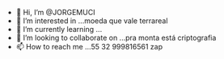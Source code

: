 - 👋 Hi, I’m @JORGEMUCI
- 👀 I’m interested in ...moeda que vale terrareal
- 🌱 I’m currently learning ...
- 💞️ I’m looking to collaborate on ...pra monta está criptografia
- 📫 How to reach me ...55 32 999816561 zap

<!---jorgemuci87@gmail.com
JORGEMUCI/JORGEMUCI is a ✨ special ✨ repository because its `README.md` (this file) appears on your GitHub profile.
You can click the Preview link to take a look at your changes.
--->

